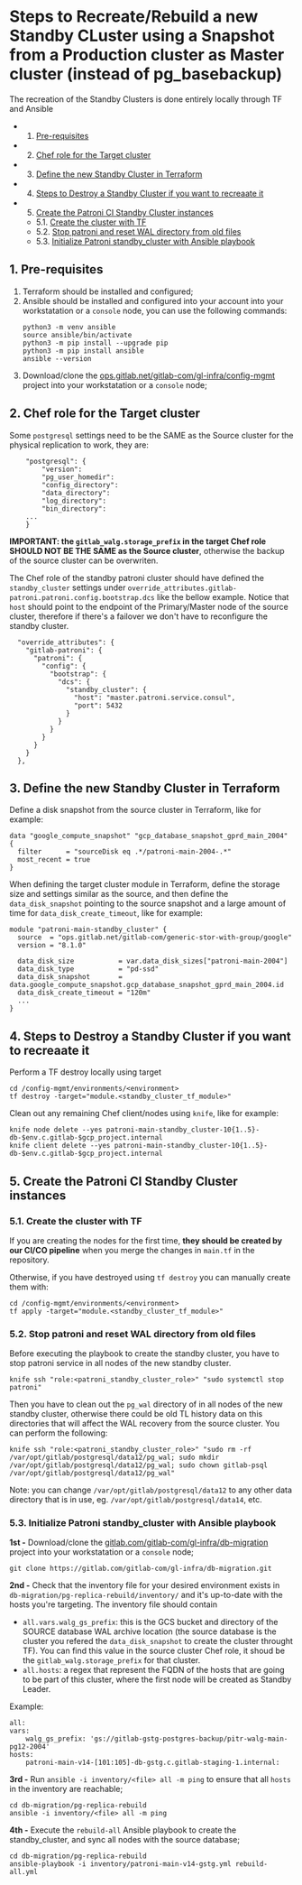 # Steps to Recreate/Rebuild a new Standby CLuster using a Snapshot from a Production cluster as Master cluster (instead of pg_basebackup)

The recreation of the Standby Clusters is done entirely locally through TF and Ansible

<!-- vscode-markdown-toc -->
* 1. [Pre-requisites](#Pre-requisites)
* 2. [Chef role for the Target cluster](#ChefrolefortheTargetcluster)
* 3. [Define the new Standby Cluster in Terraform](#DefinethenewStandbyClusterinTerraform)
* 4. [Steps to Destroy a Standby Cluster if you want to recreaate it](#StepstoDestroyaStandbyClusterifyouwanttorecreaateit)
* 5. [Create the Patroni CI Standby Cluster instances](#CreatethePatroniCIStandbyClusterinstances)
	* 5.1. [Create the cluster with TF](#CreatetheclusterwithTF)
	* 5.2. [Stop patroni and reset WAL directory from old files](#StoppatroniandresetWALdirectoryfromoldfiles)
	* 5.3. [Initialize Patroni standby_cluster with Ansible playbook](#InitializePatronistandby_clusterwithAnsibleplaybook)

<!-- vscode-markdown-toc-config
	numbering=true
	autoSave=true
	/vscode-markdown-toc-config -->
<!-- /vscode-markdown-toc -->

##  1. <a name='Pre-requisites'></a>Pre-requisites

1. Terraform should be installed and configured;
2. Ansible should be installed and configured into your account into your workstatation or a `console` node, you can use the following commands:
    ```
    python3 -m venv ansible
    source ansible/bin/activate
    python3 -m pip install --upgrade pip
    python3 -m pip install ansible
    ansible --version
    ```
3. Download/clone the [ops.gitlab.net/gitlab-com/gl-infra/config-mgmt](https://ops.gitlab.net/gitlab-com/gl-infra/config-mgmt) project into your workstatation or a `console` node;

##  2. <a name='ChefrolefortheTargetcluster'></a>Chef role for the Target cluster

Some `postgresql` settings need to be the SAME as the Source cluster for the physical replication to work, they are:

```
    "postgresql": {
        "version":
        "pg_user_homedir":
        "config_directory":
        "data_directory":
        "log_directory":
        "bin_directory":
    ...
    }

```

**IMPORTANT: the `gitlab_walg.storage_prefix` in the target Chef role SHOULD NOT BE THE SAME as the Source cluster**, otherwise the backup of the source cluster can be overwriten.

The Chef role of the standby patroni cluster should have defined the `standby_cluster` settings under `override_attributes.gitlab-patroni.patroni.config.bootstrap.dcs` like the bellow example.
Notice that `host` should point to the endpoint of the Primary/Master node of the source cluster, therefore if there's a failover we don't have to reconfigure the standby cluster.

```
  "override_attributes": {
    "gitlab-patroni": {
      "patroni": {
        "config": {
          "bootstrap": {
            "dcs": {
              "standby_cluster": {
                "host": "master.patroni.service.consul",
                "port": 5432
              }
            }
          }
        }
      }
    }
  },
```

##  3. <a name='DefinethenewStandbyClusterinTerraform'></a>Define the new Standby Cluster in Terraform

Define a disk snapshot from the source cluster in Terraform, like for example:

```
data "google_compute_snapshot" "gcp_database_snapshot_gprd_main_2004" {
  filter      = "sourceDisk eq .*/patroni-main-2004-.*"
  most_recent = true
}
```

When defining the target cluster module in Terraform, define the storage size and settings similar as the source, and then define the `data_disk_snapshot` pointing to the source snapshot and a large amount of time for `data_disk_create_timeout`, like for example:

```
module "patroni-main-standby_cluster" {
  source  = "ops.gitlab.net/gitlab-com/generic-stor-with-group/google"
  version = "8.1.0"

  data_disk_size           = var.data_disk_sizes["patroni-main-2004"]
  data_disk_type           = "pd-ssd"
  data_disk_snapshot       = data.google_compute_snapshot.gcp_database_snapshot_gprd_main_2004.id
  data_disk_create_timeout = "120m"
  ...
}
```

##  4. <a name='StepstoDestroyaStandbyClusterifyouwanttorecreaateit'></a>Steps to Destroy a Standby Cluster if you want to recreaate it 

Perform a TF destroy locally using target

```
cd /config-mgmt/environments/<environment>
tf destroy -target="module.<standby_cluster_tf_module>"
```

Clean out any remaining Chef client/nodes using `knife`, like for example:

```
knife node delete --yes patroni-main-standby_cluster-10{1..5}-db-$env.c.gitlab-$gcp_project.internal
knife client delete --yes patroni-main-standby_cluster-10{1..5}-db-$env.c.gitlab-$gcp_project.internal
```


##  5. <a name='CreatethePatroniCIStandbyClusterinstances'></a>Create the Patroni CI Standby Cluster instances

###  5.1. <a name='CreatetheclusterwithTF'></a>Create the cluster with TF

If you are creating the nodes for the first time, **they should be created by our CI/CO pipeline** when you merge the changes in `main.tf` in the repository.

Otherwise, if you have destroyed using `tf destroy` you can manually create them with:

```
cd /config-mgmt/environments/<environment>
tf apply -target="module.<standby_cluster_tf_module>"
```

###  5.2. <a name='StoppatroniandresetWALdirectoryfromoldfiles'></a>Stop patroni and reset WAL directory from old files

Before executing the playbook to create the standby cluster, you have to stop patroni service in all nodes of the new standby cluster.

```
knife ssh "role:<patroni_standby_cluster_role>" "sudo systemctl stop patroni"
````

Then you have to clean out the `pg_wal` directory of in all nodes of the new standby cluster, otherwise there could be old TL history data on this directories that will affect the WAL recovery from the source cluster.
You can perform the following:

```
knife ssh "role:<patroni_standby_cluster_role>" "sudo rm -rf /var/opt/gitlab/postgresql/data12/pg_wal; sudo mkdir /var/opt/gitlab/postgresql/data12/pg_wal; sudo chown gitlab-psql /var/opt/gitlab/postgresql/data12/pg_wal"
```

Note: you can change `/var/opt/gitlab/postgresql/data12` to any other data directory that is in use, eg. `/var/opt/gitlab/postgresql/data14`, etc.


###  5.3. <a name='InitializePatronistandby_clusterwithAnsibleplaybook'></a>Initialize Patroni standby_cluster with Ansible playbook

**1st -** Download/clone the [gitlab.com/gitlab-com/gl-infra/db-migration](https://gitlab.com/gitlab-com/gl-infra/db-migration) project into your workstatation or a `console` node;

```
git clone https://gitlab.com/gitlab-com/gl-infra/db-migration.git
```

**2nd -** Check that the inventory file for your desired environment exists in `db-migration/pg-replica-rebuild/inventory/` and it's up-to-date with the hosts you're targeting. The inventory file should contain
- `all.vars.walg_gs_prefix`: this is the GCS bucket and directory of the SOURCE database WAL archive location (the source database is the cluster you refered the `data_disk_snapshot` to create the cluster throught TF). You can find this value in the source cluster Chef role, it shoud be the `gitlab_walg.storage_prefix` for that cluster.
- `all.hosts`: a regex that represent the FQDN of the hosts that are going to be part of this cluster, where the first node will be created as Standby Leader.

Example:

```
all:
vars:
    walg_gs_prefix: 'gs://gitlab-gstg-postgres-backup/pitr-walg-main-pg12-2004'
hosts:
    patroni-main-v14-[101:105]-db-gstg.c.gitlab-staging-1.internal:
```

**3rd -** Run `ansible -i inventory/<file> all -m ping` to ensure that all `hosts` in the inventory are reachable;

```
cd db-migration/pg-replica-rebuild
ansible -i inventory/<file> all -m ping
```

**4th -** Execute the `rebuild-all` Ansible playbook to create the standby_cluster, and sync all nodes with the source database;

```
cd db-migration/pg-replica-rebuild
ansible-playbook -i inventory/patroni-main-v14-gstg.yml rebuild-all.yml
```
